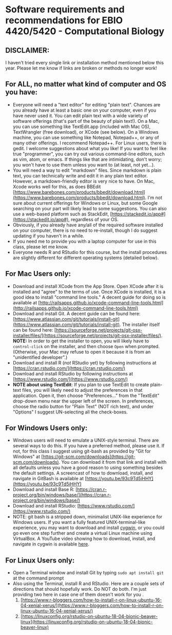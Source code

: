# Software requirements and recommendations for EBIO 4420/5420 - Computational Biology

## DISCLAIMER:
I haven't tried every single link or installation method mentioned below this year.  Please let me know if links are broken or methods no longer work!

## For ALL, no matter what kind of computer and OS you have:
* Everyone will need a "text editor" for editing "plain text".  Chances are you already have at least a basic one on your computer, even if you have never used it.  You can edit plain text with a wide variety of software offerings (that's part of the beauty of plain text!).  On a Mac, you can use something like TextEdit.app (included with Mac OS),  TextWrangler (free download), or XCode (see below).  On a Windows machine, you can use something like Notepad, Notepad++, or any of many other offerings.  I recommend Notepad++.  For Linux users, there is gedit.  I welcome suggestions about what you like!  If you want to feel like true "programmer", you can try out various command-line editors, such as vim, atom, or emacs.  If things like that are intimidating, don't worry; you won't have to use them unless you want to (at least, not yet...).
* You will need a way to edit "markdown" files.  Since markdown is plain text, you can technically write and edit it in any plain text editor.  However, a markdown-friendly editor is very nice to have.  On Mac, Xcode works well for this, as does BBEdit [https://www.barebones.com/products/bbedit/download.html](https://www.barebones.com/products/bbedit/download.html).  I'm not sure about current offerings for Windows or Linux, but some Google searching on your part will likely lead to some suggestions.  You can also use a web-based platform such as StackEdit, [https://stackedit.io/app#](https://stackedit.io/app#), regardless of your OS.   
* Obviously, if you already have any/all of the required software installed on your computer, there is no need to re-install, though I do suggest updating if you haven't in a while.
* If you need me to provide you with a laptop computer for use in this class, please let me know.
* Everyone needs R and RStudio for this course, but the install procedures are slightly different for different operating systems (detailed below).

## For Mac Users only:
* Download and install XCode from the App Store.  Open XCode after it is installed and "agree" to the terms of use.  Once XCode is installed, it is a good idea to install "command line tools."  A decent guide for doing so is available at [http://railsapps.github.io/xcode-command-line-tools.html](http://railsapps.github.io/xcode-command-line-tools.html)
* Download and install Git. A decent guide can be found here: [https://www.atlassian.com/git/tutorials/install-git](https://www.atlassian.com/git/tutorials/install-git).  The installer itself can be found here: [https://sourceforge.net/projects/git-osx-installer/files/](https://sourceforge.net/projects/git-osx-installer/files/).  **NOTE:** In order to get the installer to open, you will likely have to `control-click` on the installer, and then choose `Open` when prompted.  (Otherwise, your Mac may refuse to open it because it is from an "unidentified developer".)
* Download and install R (*not* RStudio yet) by following instructions at [https://cran.rstudio.com/](https://cran.rstudio.com/)
* Download and install RStudio by following instructions at [https://www.rstudio.com/](https://www.rstudio.com/)
* **NOTE about using TextEdit**: If you plan to use TextEdit to create plain-text files, you will likely need to adjust the preferences in that application.  Open it, then choose "Preferences..." from the "TextEdit" drop-down menu near the upper left of the screen.  In preferences, choose the radio button for "Plain Text" (NOT rich text), and under "Options" I suggest UN-selecting all the check-boxes.

## For Windows Users only: 
* Windows users will need to emulate a UNIX-style terminal.  There are several ways to do this.  If you have a preferred method, please use it.  If not, for this class I suggest using git-bash as provided by "Git for Windows" at [https://git-scm.com/downloads](https://git-scm.com/downloads).  You can download it from that link and install with all defaults unless you have a good reason to using something besides the default settings. A screencast of how to download, install, and navigate in GitBash is available at [https://youtu.be/93c9Td5iHHY](https://youtu.be/93c9Td5iHHY)
* Download and install Base R:  [https://cran.r-project.org/bin/windows/base/](https://cran.r-project.org/bin/windows/base/)
* Download and install RStudio: [https://www.rstudio.com/](https://www.rstudio.com/)
* NOTE: git bash is a stripped down, minimalist UNIX-like experience for Windows users.  If you want a fully featured UNIX-terminal-like experience, you may want to download and install [cygwin](https://www.cygwin.com/), or you could go even one step further and create a virtual Linux machine using VirtualBox.  A YouTube video showing how to download, install, and navigate in cygwin is available [here](https://youtu.be/Yig-AL6bedc).

## For Linux Users only:
* Open a Terminal window and install Git by typing `sudo apt install git` at the command prompt
* Also using the Terminal, install R and RStudio.  Here are a couple sets of directions that should hopefully work.  Do NOT do both.  I'm just providing two here in case one of them doesn't work for you  . 
    1. [https://www.r-bloggers.com/how-to-install-r-on-linux-ubuntu-16-04-xenial-xerus/](https://www.r-bloggers.com/how-to-install-r-on-linux-ubuntu-16-04-xenial-xerus/)
    2. [https://linuxconfig.org/rstudio-on-ubuntu-18-04-bionic-beaver-linux](https://linuxconfig.org/rstudio-on-ubuntu-18-04-bionic-beaver-linux)
